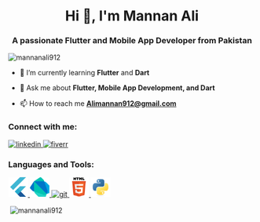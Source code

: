 <h1 align="center">Hi 👋, I'm Mannan Ali</h1>
<h3 align="center">A passionate Flutter and Mobile App Developer from Pakistan</h3>

<p align="left"> 
    <img src="https://komarev.com/ghpvc/?username=mannanali912&label=Profile%20views&color=0e75b6&style=flat" alt="mannanali912" /> 
</p>

- 🌱 I’m currently learning **Flutter** and **Dart**

- 💬 Ask me about **Flutter, Mobile App Development, and Dart**

- 📫 How to reach me **Alimannan912@gmail.com**

<h3 align="left">Connect with me:</h3>
<p align="left">
    <a href="https://www.linkedin.com/in/mannan-ali-b56896257?utm_source=share&utm_campaign=share_via&utm_content=profile&utm_medium=ios_app" target="_blank" rel="noreferrer">
        <img src="https://cdn-icons-png.flaticon.com/512/174/174857.png" alt="linkedin" width="40" height="40"/>
    </a> 
    <a href="https://www.fiverr.com/mannan_ali2?up_rollout=true" target="_blank" rel="noreferrer">
        <img src="https://cdn-icons-png.flaticon.com/512/5969/5969959.png" alt="fiverr" width="40" height="40"/>
    </a>
</p>

<h3 align="left">Languages and Tools:</h3>
<p align="left"> 
    <a href="https://flutter.dev/" target="_blank" rel="noreferrer"> 
        <img src="https://raw.githubusercontent.com/devicons/devicon/master/icons/flutter/flutter-original.svg" alt="flutter" width="40" height="40"/> 
    </a> 
    <a href="https://dart.dev/" target="_blank" rel="noreferrer"> 
        <img src="https://raw.githubusercontent.com/devicons/devicon/master/icons/dart/dart-original.svg" alt="dart" width="40" height="40"/> 
    </a> 
    <a href="https://git-scm.com/" target="_blank" rel="noreferrer"> 
        <img src="https://www.vectorlogo.zone/logos/git-scm/git-scm-icon.svg" alt="git" width="40" height="40"/> 
    </a> 
    <a href="https://www.w3.org/html/" target="_blank" rel="noreferrer"> 
        <img src="https://raw.githubusercontent.com/devicons/devicon/master/icons/html5/html5-original-wordmark.svg" alt="html5" width="40" height="40"/> 
    </a> 
    <a href="https://www.python.org" target="_blank" rel="noreferrer"> 
        <img src="https://raw.githubusercontent.com/devicons/devicon/master/icons/python/python-original.svg" alt="python" width="40" height="40"/> 
    </a> 
</p>

<p>&nbsp;<img align="center" src="https://github-readme-stats.vercel.app/api?username=mannanali912&show_icons=true&locale=en" alt="mannanali912" /></p>

